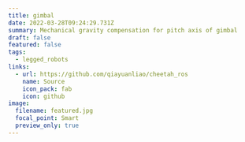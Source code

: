 ```yaml
---
title: gimbal
date: 2022-03-28T09:24:29.731Z
summary: Mechanical gravity compensation for pitch axis of gimbal
draft: false
featured: false
tags:
  - legged_robots
links:
  - url: https://github.com/qiayuanliao/cheetah_ros
    name: Source
    icon_pack: fab
    icon: github
image:
  filename: featured.jpg
  focal_point: Smart
  preview_only: true
---
```


